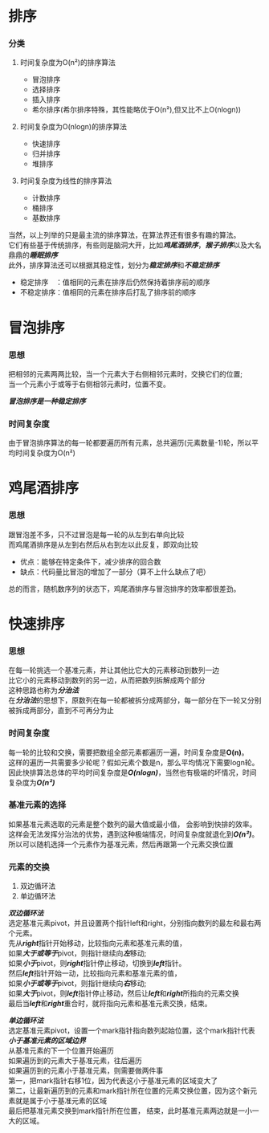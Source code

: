 # 排序
### 分类
1. 时间复杂度为O(n²)的排序算法  
    - 冒泡排序  
    - 选择排序  
    - 插入排序  
    - 希尔排序(希尔排序特殊，其性能略优于O(n²),但又比不上O(nlogn))  
  
2. 时间复杂度为O(nlogn)的排序算法  
    - 快速排序  
    - 归并排序  
    - 堆排序  

3. 时间复杂度为线性的排序算法  
    - 计数排序
    - 桶排序
    - 基数排序  

当然，以上列举的只是最主流的排序算法，在算法界还有很多有趣的算法。  
它们有些基于传统排序，有些则是脑洞大开，比如***鸡尾酒排序***，***猴子排序***以及大名鼎鼎的***睡眠排序***  
此外，排序算法还可以根据其稳定性，划分为***稳定排序***和***不稳定排序***
- 稳定排序　：值相同的元素在排序后仍然保持着排序前的顺序  
- 不稳定排序：值相同的元素在排序后打乱了排序前的顺序

# 冒泡排序
### 思想
把相邻的元素两两比较，当一个元素大于右侧相邻元素时，交换它们的位置;  
当一个元素小于或等于右侧相邻元素时，位置不变。

***冒泡排序是一种稳定排序***

### 时间复杂度
由于冒泡排序算法的每一轮都要遍历所有元素，总共遍历(元素数量-1)轮，所以平均时间复杂度为O(n²)

# 鸡尾酒排序
### 思想
跟冒泡差不多，只不过冒泡是每一轮的从左到右单向比较  
而鸡尾酒排序是从左到右然后从右到左以此反复，即双向比较  

- 优点：能够在特定条件下，减少排序的回合数
- 缺点：代码量比冒泡的增加了一部分（算不上什么缺点了吧）

总的而言，随机数序列的状态下，鸡尾酒排序与冒泡排序的效率都很差劲。

# 快速排序
### 思想
在每一轮挑选一个基准元素，并让其他比它大的元素移动到数列一边  
比它小的元素移动到数列的另一边，从而把数列拆解成两个部分  
这种思路也称为***分治法***  
在***分治法***的思想下，原数列在每一轮都被拆分成两部分，每一部分在下一轮又分别被拆成两部分，直到不可再分为止  

### 时间复杂度
每一轮的比较和交换，需要把数组全部元素都遍历一遍，时间复杂度是**O(n)**。  
这样的遍历一共需要多少轮呢？假如元素个数是n，那么平均情况下需要logn轮。  
因此快排算法总体的平均时间复杂度是***O(nlogn)***，当然也有极端的坏情况，时间复杂度为***O(n²)***

### 基准元素的选择
如果基准元素选取的元素是整个数列的最大值或最小值， 会影响到快排的效率。  
这样会无法发挥分治法的优势，遇到这种极端情况，时间复杂度就退化到***O(n²)***。  
所以可以随机选择一个元素作为基准元素，然后再跟第一个元素交换位置  

### 元素的交换
1. 双边循环法  
2. 单边循环法

***双边循环法***  
选定基准元素pivot，并且设置两个指针left和right，分别指向数列的最左和最右两个元素。  
先从***right***指针开始移动，比较指向元素和基准元素的值，  
如果***大于或等于***pivot，则指针继续向***左***移动;  
如果***小于***pivot，则***right***指针停止移动，切换到***left***指针。  
然后***left***指针开始一动，比较指向元素和基准元素的值，  
如果***小于或等于***pivot，则指针继续向***右***移动;  
如果***大于***pivot，则***left***指针停止移动，然后让***left***和***right***所指向的元素交换  
最后当***left***和***right***重合时，就将指向元素和基准元素交换，结束。  

***单边循环法***  
选定基准元素pivot，设置一个mark指针指向数列起始位置，这个mark指针代表***小于基准元素的区域边界***  
从基准元素的下一个位置开始遍历  
如果遍历到的元素大于基准元素，往后遍历  
如果遍历到的元素小于基准元素，则需要做两件事  
第一，把mark指针右移1位，因为代表这小于基准元素的区域变大了  
第二，让最新遍历到的元素和mark指针所在位置的元素交换位置，因为这个新元素就是属于小于基准元素的区域  
最后把基准元素交换到mark指针所在位置， 结束，此时基准元素两边就是一小一大的区域。
